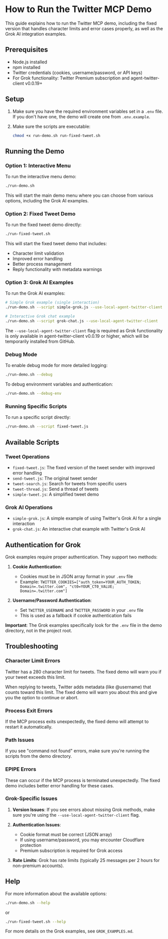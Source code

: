 # How to Run the Twitter MCP Demo

This guide explains how to run the Twitter MCP demo, including the fixed version that handles character limits and error cases properly, as well as the Grok AI integration examples.

## Prerequisites

- Node.js installed
- npm installed
- Twitter credentials (cookies, username/password, or API keys)
- For Grok functionality: Twitter Premium subscription and agent-twitter-client v0.0.19+

## Setup

1. Make sure you have the required environment variables set in a `.env` file. If you don't have one, the demo will create one from `.env.example`.

2. Make sure the scripts are executable:
   ```bash
   chmod +x run-demo.sh run-fixed-tweet.sh
   ```

## Running the Demo

### Option 1: Interactive Menu

To run the interactive menu demo:

```bash
./run-demo.sh
```

This will start the main demo menu where you can choose from various options, including the Grok AI examples.

### Option 2: Fixed Tweet Demo

To run the fixed tweet demo directly:

```bash
./run-fixed-tweet.sh
```

This will start the fixed tweet demo that includes:

- Character limit validation
- Improved error handling
- Better process management
- Reply functionality with metadata warnings

### Option 3: Grok AI Examples

To run the Grok AI examples:

```bash
# Simple Grok example (single interaction)
./run-demo.sh --script simple-grok.js --use-local-agent-twitter-client

# Interactive Grok chat example
./run-demo.sh --script grok-chat.js --use-local-agent-twitter-client
```

The `--use-local-agent-twitter-client` flag is required as Grok functionality is only available in agent-twitter-client v0.0.19 or higher, which will be temporarily installed from GitHub.

### Debug Mode

To enable debug mode for more detailed logging:

```bash
./run-demo.sh --debug
```

To debug environment variables and authentication:

```bash
./run-demo.sh --debug-env
```

### Running Specific Scripts

To run a specific script directly:

```bash
./run-demo.sh --script fixed-tweet.js
```

## Available Scripts

### Tweet Operations

- `fixed-tweet.js`: The fixed version of the tweet sender with improved error handling
- `send-tweet.js`: The original tweet sender
- `tweet-search.js`: Search for tweets from specific users
- `tweet-thread.js`: Send a thread of tweets
- `simple-tweet.js`: A simplified tweet demo

### Grok AI Operations

- `simple-grok.js`: A simple example of using Twitter's Grok AI for a single interaction
- `grok-chat.js`: An interactive chat example with Twitter's Grok AI

## Authentication for Grok

Grok examples require proper authentication. They support two methods:

1. **Cookie Authentication**:

   - Cookies must be in JSON array format in your `.env` file
   - Example: `TWITTER_COOKIES=["auth_token=YOUR_AUTH_TOKEN; Domain=.twitter.com", "ct0=YOUR_CT0_VALUE; Domain=.twitter.com"]`

2. **Username/Password Authentication**:
   - Set `TWITTER_USERNAME` and `TWITTER_PASSWORD` in your `.env` file
   - This is used as a fallback if cookie authentication fails

**Important**: The Grok examples specifically look for the `.env` file in the demo directory, not in the project root.

## Troubleshooting

### Character Limit Errors

Twitter has a 280 character limit for tweets. The fixed demo will warn you if your tweet exceeds this limit.

When replying to tweets, Twitter adds metadata (like @username) that counts toward this limit. The fixed demo will warn you about this and give you the option to continue or abort.

### Process Exit Errors

If the MCP process exits unexpectedly, the fixed demo will attempt to restart it automatically.

### Path Issues

If you see "command not found" errors, make sure you're running the scripts from the demo directory.

### EPIPE Errors

These can occur if the MCP process is terminated unexpectedly. The fixed demo includes better error handling for these cases.

### Grok-Specific Issues

1. **Version Issues**: If you see errors about missing Grok methods, make sure you're using the `--use-local-agent-twitter-client` flag.

2. **Authentication Issues**:

   - Cookie format must be correct (JSON array)
   - If using username/password, you may encounter Cloudflare protection
   - Premium subscription is required for Grok access

3. **Rate Limits**: Grok has rate limits (typically 25 messages per 2 hours for non-premium accounts).

## Help

For more information about the available options:

```bash
./run-demo.sh --help
```

or

```bash
./run-fixed-tweet.sh --help
```

For more details on the Grok examples, see `GROK_EXAMPLES.md`.
